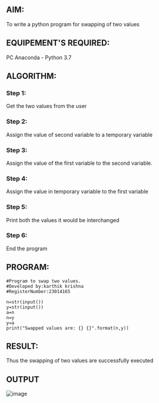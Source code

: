## AIM:
To write a python program for swapping of two values
## EQUIPEMENT'S REQUIRED: 
PC
Anaconda - Python 3.7
## ALGORITHM: 
### Step 1:
Get the two values from the user
### Step 2: 
Assign the value of second variable to a temporary variable 
### Step 3: 
Assign the value of the first variable to the second variable.
### Step 4:  
Assign the value in temporary variable to the first variable
### Step 5: 
Print both the values it would be interchanged
### Step 6: 
End the program
## PROGRAM:
~~~
#Program to swap two values.
#Developed by:karthik krishna
#RegisterNumber:23014165

n=str(input())
y=str(input())
a=n
n=y
y=a
print("Swapped values are: {} {}".format(n,y))
~~~

## RESULT:
Thus the swapping of two values are successfully executed
## OUTPUT
![image](https://github.com/karthikkrishna16/Swapping-two-values/assets/148514663/2d0a93b8-3ab0-42e2-8f06-e0b89c6509f6)




